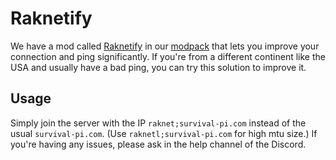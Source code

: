 # Raknetify

We have a mod called [Raknetify](pathname://https://github.com/RelativityMC/raknetify#how-to-use-it) in our [modpack](../modpack.md) that lets you improve your connection and ping significantly. If you're from a different continent like the USA and usually have a bad ping, you can try this solution to improve it.

## Usage

Simply join the server with the IP `raknet;survival-pi.com` instead of the usual `survival-pi.com`. (Use `raknetl;survival-pi.com` for high mtu size.) If you're having any issues, please ask in the help channel of the Discord.
